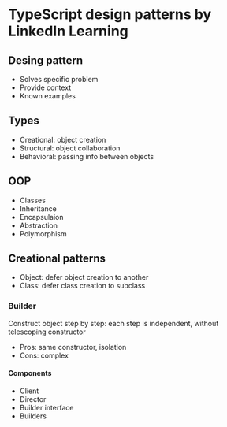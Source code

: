 # TypeScript design patterns by LinkedIn Learning

## Desing pattern

- Solves specific problem
- Provide context
- Known examples

## Types

- Creational: object creation
- Structural: object collaboration
- Behavioral: passing info between objects

## OOP

- Classes
- Inheritance
- Encapsulaion
- Abstraction
- Polymorphism

## Creational patterns

- Object: defer object creation to another
- Class: defer class creation to subclass

### Builder

Construct object step by step: each step is independent, without telescoping constructor

- Pros: same constructor, isolation
- Cons: complex

#### Components

- Client
- Director
- Builder interface
- Builders


